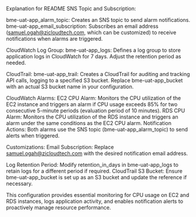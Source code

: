 Explanation for README
SNS Topic and Subscription:

bme-uat-app_alarm_topic: Creates an SNS topic to send alarm notifications.
bme-uat-app_email_subscription: Subscribes an email address (samuel.ogah@zicloudtech.com, which can be customized) to receive notifications when alarms are triggered.

CloudWatch Log Group:
bme-uat-app_logs: Defines a log group to store application logs in CloudWatch for 7 days. Adjust the retention period as needed.

CloudTrail:
bme-uat-app_trail: Creates a CloudTrail for auditing and tracking API calls, logging to a specified S3 bucket. Replace bme-uat-app_bucket with an actual S3 bucket name in your configuration.

CloudWatch Alarms:
EC2 CPU Alarm: Monitors the CPU utilization of the EC2 instance and triggers an alarm if CPU usage exceeds 85% for two consecutive 5-minute periods (evaluation period of 10 minutes).
RDS CPU Alarm: Monitors the CPU utilization of the RDS instance and triggers an alarm under the same conditions as the EC2 CPU alarm.
Notification Actions: Both alarms use the SNS topic (bme-uat-app_alarm_topic) to send alerts when triggered.

Customizations:
Email Subscription: Replace samuel.ogah@zicloudtech.com with the desired notification email address.

Log Retention Period: Modify retention_in_days in bme-uat-app_logs to retain logs for a different period if required.
CloudTrail S3 Bucket: Ensure bme-uat-app_bucket is set up as an S3 bucket and update the reference if necessary.

This configuration provides essential monitoring for CPU usage on EC2 and RDS instances, logs application activity, and enables notification alerts to proactively manage resource performance.